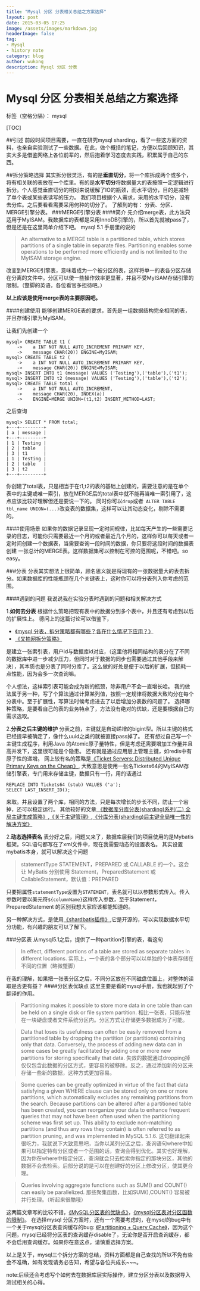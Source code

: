 ```yaml
---
title: "Mysql 分区 分表相关总结之方案选择"
layout: post
date: 2015-03-05 17:25
image: /assets/images/markdown.jpg
headerImage: false
tag:
- Mysql
- history note
category: blog
author: wukong
description: Mysql 分区 分表
---
```



# Mysql 分区 分表相关总结之方案选择

标签（空格分隔）： mysql 

[TOC]

##引述
前段时间项目需要，一直在研究mysql sharding，看了一些这方面的资料，也亲自实验测试了一些数据。在此，做个概括的笔记，方便以后回顾知识，其实大多是借鉴网络上各位前辈的，然后抱着学习态度去实践，积累属于自己的东西。

##拆分策略选择
其实拆分很灵活，有的是**垂直切分**，将一个库拆成两个或多个，将有相关联的表放在一个库里。有的是**水平切分**将数据量大的表按照一定逻辑进行拆分。个人感觉垂直切分的相对来说缓解了IO的瓶颈，而水平切分，目的是减轻了单个表或某些表读写的压力。
我们项目根据个人需求，采用的水平切分，没有去分库。之后要看看需要采用何种的切分了。
了解到的有： 分表、分区、MERGE引擎分表。
###MERGE引擎分表
####简介
先介绍merge表，此方法**只**适用于MyISAM。我数据库的表都是采用InnoDB引擎的，所以首先就被pass了，但是还是在这里简单介绍下吧。
mysql 5.1 手册里的说的

>An alternative to a MERGE table is a partitioned table, which stores partitions of a single table in separate files. Partitioning enables some operations to be performed more efficiently and is not limited to the MyISAM storage engine. 

改变到MERGE引擎表，意味着成为一个被分区的表，这样将单一的表各分区存储在分离的文件中。分区可以使一些操作效率更显著，并且不受MyISAM存储引擎的限制。（蹩脚的英语，各位看官多担待吧。）

**以上应该是使用merge表的主要原因吧。**

####创建使用
能够创建MERGE表的要求，首先是一组数据结构完全相同的表，并且存储引擎为MyISAM。

让我们先创建一个
```mysql
mysql> CREATE TABLE t1 (
    ->    a INT NOT NULL AUTO_INCREMENT PRIMARY KEY,
	->    message CHAR(20)) ENGINE=MyISAM;
mysql> CREATE TABLE t2 (
    ->    a INT NOT NULL AUTO_INCREMENT PRIMARY KEY,
    ->    message CHAR(20)) ENGINE=MyISAM;
mysql> INSERT INTO t1 (message) VALUES ('Testing'),('table'),('t1');
mysql> INSERT INTO t2 (message) VALUES ('Testing'),('table'),('t2');
mysql> CREATE TABLE total (
    ->    a INT NOT NULL AUTO_INCREMENT,
    ->    message CHAR(20), INDEX(a))
    ->    ENGINE=MERGE UNION=(t1,t2) INSERT_METHOD=LAST;
```
之后查询
```mysql
mysql> SELECT * FROM total;
+---+---------+
| a | message |
+---+---------+
| 1 | Testing |
| 2 | table   |
| 3 | t1      |
| 1 | Testing |
| 2 | table   |
| 3 | t2      |
+---+---------+
```
你创建了total表，只是相当于在t1,t2的表的基础上创建的，需要注意的是在单个表中的主键或唯一索引，放在MERGE后的total表中就不能再当唯一索引用了，这点应该比较好理解但还是要说一下的。
同时你可以`drop`或者` ALTER TABLE tbl_name UNION=(...)`改变表的数据集，这样可以让其动态变化，剔除不需要的。


####使用场景
如果你的数据记录呈现一定时间规律，比如每天产生的一些需要记录的日志，可能你只需要最近一个月的或者最近几个月的，这样你可以每天或者一定时间创建一个数据表，当需要查询一段时间的数据，你只要将这段时间的数据表创建
一张总计的MERGE表。这样数据集可以控制在可控的范围呢，不错吧。so easy。

###分表
分表其实想法上很简单，顾名思义就是将现有的一张数据量大的表去拆分。如果数据库的性能瓶颈在几个关键表上，这时你可以将分表列入你考虑的范围。

####遇到的问题
我说说我在实验分表时遇到的问题和相关解决方式

1.**如何去分表**
根据什么策略把现有表中的数据分到多个表中，并且还有考虑到以后的扩展性上。
德问上的这篇讨论可以借鉴下，

- [《mysql 分表，拆分策略都有哪些？各在什么情况下应用？》](http://www.dewen.io/q/696/)
- [《又拍网拆分策略》](http://www.infoq.com/cn/articles/yupoo-partition-database)

是建立一张索引表，用户id与数据库id对应，（这里他将相同结构的表分在了不同的数据库中进一步减少压力，但同时对于数据的同步也需要通过其他手段来解决），其本质也是分表了同时分库了。这么做的好处是便于以后的扩展，但损耗一点性能，因为会多一次查询嘛。

个人想法，这样索引表可能会成为新的瓶颈，除非用户不会一直增长哈。
我的做法属于另一种，写了个算法通过计算某列值，按照一定规律将数据大致均分在每个分表中。至于扩展性，写算法时候考虑进去了以后增加分表数的问题了。
选择哪种策略，是要看自己的表的业务特点了，方法没有绝对的优缺，还是要根据自己的需求选取。

2.**分表之后主键的维护**
分表之前，主键就是自动递增的bigint型。所以主键的格式已经提早被确定了，像什么uuid之类的就被直接pass掉了。
还有想过自己写一个主键生成程序，利用Java 的Atomic原子量特性，但是考虑还需要增加工作量并且高并发下，这里很可能是个隐患。
还有就是通过应用层上管理主键，如redis中有原子性的递增。
网上较有名的策略是[《Ticket Servers: Distributed Unique Primary Keys on the Cheap》](http://code.flickr.net/2010/02/08/ticket-servers-distributed-unique-primary-keys-on-the-cheap/),
大致意思是使用一张名Tickets64的MyISAM存储引擎表，专门用来存储主键，数据只有一行，用的话通过
```mysql
REPLACE INTO Tickets64 (stub) VALUES ('a');
SELECT LAST_INSERT_ID();
```
来取。并且设置了两个库，相同的方法，只是每次增长的步长不同，防止一个宕掉，还可以稳定运行。
其他较好的文章[ 《数据库分库分表(sharding)系列(二) 全局主键生成策略》](http://blog.csdn.net/bluishglc/article/details/7710738),[《关于主键管理》](http://www.jdon.com/46684),[《分库分表(sharding)后主键全局唯一性的解决方案》](http://www.mysqlab.net/blog/2009/03/mysql-sharding-unique-primary-key-solution/)

2.**动态选择表名**
表分好之后，问题又来了，数据库层我们的项目使用的是Mybatis框架。SQL语句都写在了xml文件中，现在我需要动态的设置表名。
其实设置mybatis本身，就可以解决这个问题
>statementType	STATEMENT，PREPARED 或 CALLABLE 的一个。这会让 MyBatis 分别使用 Statement，PreparedStatement 或 CallableStatement，默认值：PREPARED

只要把属性`statementType`设置为`STATEMENT`，表名就可以以参数形式传入。传入参数时要以美元符`${columnName}`这样传入参数，至于Statement，PreparedStatement 的区别我想大家应该都能知道的。

另一种解决方式，是使用[《shardbatis插件》](https://code.google.com/p/shardbatis/),它是开源的，可以实现数据水平切分功能，有兴趣的朋友可以了解下。

###分区表
从mysql5.1之后，提供了一种partition引擎的表，看这句
>In effect, different portions of a table are stored as separate tables in different locations.
实际上，一个表的各个部分可以以单独的个体表存储在不同的位置（略微蹩脚）

在我的理解，如果把一张表分区之后，不同分区放在不同磁盘位置上，对整体的读取是否更有益？
####分区表优缺点
这里主要是看的mysql手册，我也就起到了个翻译的作用。
>Partitioning makes it possible to store more data in one table than can be held on a single disk or file system partition.
相比一张表，只能存放在一块硬盘或者文件系统分区内。分区方式让存储更多数据成为了可能。

>Data that loses its usefulness can often be easily removed from a partitioned table by dropping the partition (or partitions) containing only that data. Conversely, the process of adding new data can in some cases be greatly facilitated by adding one or more new partitions for storing specifically that data.
失效的数据通过dropping掉仅仅包含此数据的分区方式，更容易的被移除。反之，通过添加新的分区来存储一些新的数据，这种方式更加容易。

>Some queries can be greatly optimized in virtue of the fact that data satisfying a given WHERE clause can be stored only on one or more partitions, which automatically excludes any remaining partitions from the search. Because partitions can be altered after a partitioned table has been created, you can reorganize your data to enhance frequent queries that may not have been often used when the partitioning scheme was first set up. This ability to exclude non-matching partitions (and thus any rows they contain) is often referred to as partition pruning, and was implemented in MySQL 5.1.6. 
这句翻译起来很吃力，我就说下大致意思吧，当你以某列分区之后，查询语句where中如果可以指定特有分区或者一个范围的话，查询会得到优化。其实也好理解，因为你在where中指定分区，查询就会只去检索你指定的那块分区，其他的数据不会去检索。后部分说的是可以在创建好的分区上修改分区，使其更合理。

>Queries involving aggregate functions such as SUM() and COUNT() can easily be parallelized.
那些聚集函数，比如SUM(),COUNT() 容易被并行处理。（听起来很酷哦）

这两篇文章写的比较不错，[《MySQL分区表的优缺点》](http://adamlu.net/dev/2012/06/benefit-and-limitations-of-mysql-partition/)，[《mysql分区表对分区函数的限制》](http://www.xuebuyuan.com/1111076.html)。
在选择mysql 分区方案时，还有一个需要考虑的，在mysql的bug中有一个关于mysql分区表查询缓存的bug: [《Partitioning + Query Cache》](http://bugs.mysql.com/bug.php?id=65541)，因为这个问题，mysql已经将分区表的查询缓存disable了，无论你是否开启查询缓存，都不会启用查询缓存。如果你在意这点，请慎重选择方案。

以上是关于，mysql三个拆分方案的总结，资料方面都是自己查找的所以不免有些会不准确，如有发现请务必告知，希望与各位共成长~~~。


note:后续还会考虑写个如何去在数据库层实际操作，建立分区分表以及数据导入测试相关的心得。
